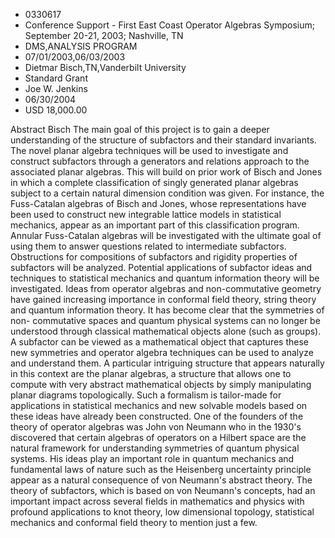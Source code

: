 
* 0330617
* Conference Support - First East Coast Operator Algebras Symposium; September 20-21, 2003; Nashville, TN
* DMS,ANALYSIS PROGRAM
* 07/01/2003,06/03/2003
* Dietmar Bisch,TN,Vanderbilt University
* Standard Grant
* Joe W. Jenkins
* 06/30/2004
* USD 18,000.00

Abstract Bisch The main goal of this project is to gain a deeper understanding
of the structure of subfactors and their standard invariants. The novel planar
algebra techniques will be used to investigate and construct subfactors through
a generators and relations approach to the associated planar algebras. This will
build on prior work of Bisch and Jones in which a complete classification of
singly generated planar algebras subject to a certain natural dimension
condition was given. For instance, the Fuss-Catalan algebras of Bisch and Jones,
whose representations have been used to construct new integrable lattice models
in statistical mechanics, appear as an important part of this classification
program. Annular Fuss-Catalan algebras will be investigated with the ultimate
goal of using them to answer questions related to intermediate subfactors.
Obstructions for compositions of subfactors and rigidity properties of
subfactors will be analyzed. Potential applications of subfactor ideas and
techniques to statistical mechanics and quantum information theory will be
investigated. Ideas from operator algebras and non-commutative geometry have
gained increasing importance in conformal field theory, string theory and
quantum information theory. It has become clear that the symmetries of non-
commutative spaces and quantum physical systems can no longer be understood
through classical mathematical objects alone (such as groups). A subfactor can
be viewed as a mathematical object that captures these new symmetries and
operator algebra techniques can be used to analyze and understand them. A
particular intriguing structure that appears naturally in this context are the
planar algebras, a structure that allows one to compute with very abstract
mathematical objects by simply manipulating planar diagrams topologically. Such
a formalism is tailor-made for applications in statistical mechanics and new
solvable models based on these ideas have already been constructed. One of the
founders of the theory of operator algebras was John von Neumann who in the
1930's discovered that certain algebras of operators on a Hilbert space are the
natural framework for understanding symmetries of quantum physical systems. His
ideas play an important role in quantum mechanics and fundamental laws of nature
such as the Heisenberg uncertainty principle appear as a natural consequence of
von Neumann's abstract theory. The theory of subfactors, which is based on von
Neumann's concepts, had an important impact across several fields in mathematics
and physics with profound applications to knot theory, low dimensional topology,
statistical mechanics and conformal field theory to mention just a few.
